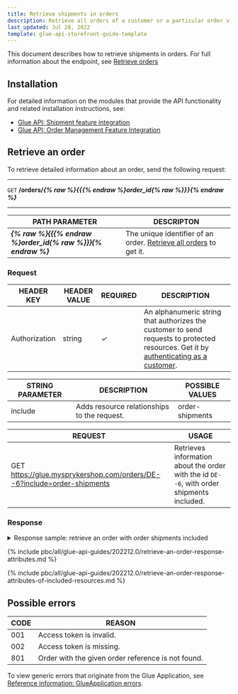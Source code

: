 ```yaml
---
title: Retrieve shipments in orders
description: Retrieve all orders of a customer or a particular order via Glue API.
last_updated: Jul 28, 2022
template: glue-api-storefront-guide-template
---
```


This document describes how to retrieve shipments in orders. For full information about the endpoint, see [Retrieve orders](/docs/pbc/all/order-management-system/{{site.version}}/glue-api-retrieve-orders.html)

## Installation

For detailed information on the modules that provide the API functionality and related installation instructions, see:

* [Glue API: Shipment feature integration](/docs/pbc/all/carrier-management/{{site.version}}/base-shop/install-and-upgrade/install-glue-api/install-the-shipment-glue-api.html)
* [Glue API: Order Management Feature Integration](/docs/pbc/all/order-management-system/{{site.version}}/install-and-upgrade/install-glue-api/install-the-order-management-glue-api.html)

## Retrieve an order

To retrieve detailed information about an order, send the following request:

---
`GET` **/orders/*{% raw %}{{{% endraw %}order_id{% raw %}}}{% endraw %}***

---

| PATH PARAMETER     | DESCRIPTON                                                   |
| ------------------ | -------------------- |
| ***{% raw %}{{{% endraw %}order_id{% raw %}}}{% endraw %}*** | The unique identifier of an order. [Retrieve all orders](/docs/pbc/all/order-management-system/{{site.version}}/glue-api-retrieve-orders.html#retrieve-all-orders) to get it. |

### Request

| HEADER KEY    | HEADER VALUE | REQUIRED | DESCRIPTION                                                  |
| ------------- | ------------ | -------- | ------------------------------------------------------------ |
| Authorization | string       | ✓        | An alphanumeric string that authorizes the customer to send requests to protected resources. Get it by [authenticating as a customer](/docs/pbc/all/identity-access-management/{{site.version}}/manage-using-glue-api/glue-api-authenticate-as-a-customer.html). |

| STRING PARAMETER | DESCRIPTION  | POSSIBLE VALUES    |
| ---------------- | ---------------- | --------------- |
| include          | Adds resource relationships to the request. | order-shipments |

| REQUEST  | USAGE  |
| ------------------ | --------------------- |
| GET https://glue.mysprykershop.com/orders/DE--6?include=order-shipments | Retrieves information about the order with the id `DE--6`, with order shipments included. |

### Response

<details>
<summary markdown='span'>Response sample: retrieve an order with order shipments included</summary>

```json
{
    "data": {
        "type": "orders",
        "id": "DE--6",
        "attributes": {
            "merchantReferences": [],
            "itemStates": [
                "payment pending"
            ],
            "createdAt": "2021-01-05 13:43:23.000000",
            "currencyIsoCode": "EUR",
            "priceMode": "GROSS_MODE",
            "totals": {
                "expenseTotal": 1180,
                "discountTotal": 0,
                "taxTotal": 12173,
                "subtotal": 75064,
                "grandTotal": 76244,
                "canceledTotal": 0,
                "remunerationTotal": 0
            },
            "billingAddress": {
                "salutation": "Mr",
                "firstName": "Spencor",
                "middleName": null,
                "lastName": "Hopkin",
                "address1": "Julie-Wolfthorn-Strasse",
                "address2": "1",
                "address3": "new address",
                "company": "spryker",
                "city": "Berlin",
                "zipCode": "10115",
                "poBox": null,
                "phone": "+49 (30) 2084 98350",
                "cellPhone": null,
                "description": null,
                "comment": null,
                "email": null,
                "country": "Germany",
                "iso2Code": "DE"
            },
            "shippingAddress": null,
            "items": [
                {
                    "merchantReference": null,
                    "state": "payment pending",
                    "name": "Samsung Galaxy S5 mini",
                    "sku": "066_23294028",
                    "sumPrice": 39353,
                    "quantity": 1,
                    "unitGrossPrice": 39353,
                    "sumGrossPrice": 39353,
                    "taxRate": "19.00",
                    "unitNetPrice": 0,
                    "sumNetPrice": 0,
                    "unitPrice": 39353,
                    "unitTaxAmountFullAggregation": 6283,
                    "sumTaxAmountFullAggregation": 6283,
                    "refundableAmount": 39353,
                    "canceledAmount": 0,
                    "sumSubtotalAggregation": 39353,
                    "unitSubtotalAggregation": 39353,
                    "unitProductOptionPriceAggregation": 0,
                    "sumProductOptionPriceAggregation": 0,
                    "unitExpensePriceAggregation": 0,
                    "sumExpensePriceAggregation": null,
                    "unitDiscountAmountAggregation": 0,
                    "sumDiscountAmountAggregation": 0,
                    "unitDiscountAmountFullAggregation": 0,
                    "sumDiscountAmountFullAggregation": 0,
                    "unitPriceToPayAggregation": 39353,
                    "sumPriceToPayAggregation": 39353,
                    "taxRateAverageAggregation": "19.00",
                    "taxAmountAfterCancellation": null,
                    "orderReference": null,
                    "uuid": "3db99597-99a0-58a9-a0ea-696e8da0026e",
                    "isReturnable": false,
                    "idShipment": 11,
                    "bundleItemIdentifier": null,
                    "relatedBundleItemIdentifier": null,
                    "salesOrderConfiguredBundle": null,
                    "salesOrderConfiguredBundleItem": null,
                    "metadata": {
                        "superAttributes": {
                            "color": "Blue"
                        },
                        "image": "https://images.icecat.biz/img/gallery_mediums/23294028_3275.jpg"
                    },
                    "salesUnit": null,
                    "calculatedDiscounts": [],
                    "productOptions": [],
                    "amount": null
                },
                {
                    "merchantReference": null,
                    "state": "payment pending",
                    "name": "Sony Xperia Z3 Compact",
                    "sku": "076_24394207",
                    "sumPrice": 35711,
                    "quantity": 1,
                    "unitGrossPrice": 35711,
                    "sumGrossPrice": 35711,
                    "taxRate": "19.00",
                    "unitNetPrice": 0,
                    "sumNetPrice": 0,
                    "unitPrice": 35711,
                    "unitTaxAmountFullAggregation": 5702,
                    "sumTaxAmountFullAggregation": 5702,
                    "refundableAmount": 35711,
                    "canceledAmount": 0,
                    "sumSubtotalAggregation": 35711,
                    "unitSubtotalAggregation": 35711,
                    "unitProductOptionPriceAggregation": 0,
                    "sumProductOptionPriceAggregation": 0,
                    "unitExpensePriceAggregation": 0,
                    "sumExpensePriceAggregation": null,
                    "unitDiscountAmountAggregation": 0,
                    "sumDiscountAmountAggregation": 0,
                    "unitDiscountAmountFullAggregation": 0,
                    "sumDiscountAmountFullAggregation": 0,
                    "unitPriceToPayAggregation": 35711,
                    "sumPriceToPayAggregation": 35711,
                    "taxRateAverageAggregation": "19.00",
                    "taxAmountAfterCancellation": null,
                    "orderReference": null,
                    "uuid": "40274175-4398-5927-8980-48ead5053e69",
                    "isReturnable": false,
                    "idShipment": 12,
                    "bundleItemIdentifier": null,
                    "relatedBundleItemIdentifier": null,
                    "salesOrderConfiguredBundle": null,
                    "salesOrderConfiguredBundleItem": null,
                    "metadata": {
                        "superAttributes": {
                            "color": "White"
                        },
                        "image": "https://images.icecat.biz/img/norm/medium/24394207-3552.jpg"
                    },
                    "salesUnit": null,
                    "calculatedDiscounts": [],
                    "productOptions": [],
                    "amount": null
                }
            ],
            "expenses": [
                {
                    "type": "SHIPMENT_EXPENSE_TYPE",
                    "name": "Express",
                    "sumPrice": 590,
                    "unitGrossPrice": 590,
                    "sumGrossPrice": 590,
                    "taxRate": "19.00",
                    "unitNetPrice": 0,
                    "sumNetPrice": 0,
                    "canceledAmount": null,
                    "unitDiscountAmountAggregation": null,
                    "sumDiscountAmountAggregation": null,
                    "unitTaxAmount": 94,
                    "sumTaxAmount": 94,
                    "unitPriceToPayAggregation": 590,
                    "sumPriceToPayAggregation": 590,
                    "taxAmountAfterCancellation": null,
                    "idShipment": 11,
                    "idSalesExpense": 11
                },
                {
                    "type": "SHIPMENT_EXPENSE_TYPE",
                    "name": "Express",
                    "sumPrice": 590,
                    "unitGrossPrice": 590,
                    "sumGrossPrice": 590,
                    "taxRate": "19.00",
                    "unitNetPrice": 0,
                    "sumNetPrice": 0,
                    "canceledAmount": null,
                    "unitDiscountAmountAggregation": null,
                    "sumDiscountAmountAggregation": null,
                    "unitTaxAmount": 94,
                    "sumTaxAmount": 94,
                    "unitPriceToPayAggregation": 590,
                    "sumPriceToPayAggregation": 590,
                    "taxAmountAfterCancellation": null,
                    "idShipment": 12,
                    "idSalesExpense": 12
                }
            ],
            "payments": [
                {
                    "amount": 76244,
                    "paymentProvider": "DummyPayment",
                    "paymentMethod": "Invoice"
                }
            ],
            "shipments": [],
            "calculatedDiscounts": [],
            "bundleItems": []
        },
        "links": {
            "self": "https://glue.mysprykershop.com/orders/DE--6?include=order-shipments"
        },
        "relationships": {
            "order-shipments": {
                "data": [
                    {
                        "type": "order-shipments",
                        "id": "11"
                    },
                    {
                        "type": "order-shipments",
                        "id": "12"
                    }
                ]
            }
        }
    },
    "included": [
        {
            "type": "order-shipments",
            "id": "11",
            "attributes": {
                "itemUuids": [
                    "3db99597-99a0-58a9-a0ea-696e8da0026e"
                ],
                "methodName": "Express",
                "carrierName": "Spryker Dummy Shipment",
                "requestedDeliveryDate": null,
                "shippingAddress": {
                    "salutation": "Mrs",
                    "firstName": "Sonia",
                    "middleName": null,
                    "lastName": "Wagner",
                    "address1": "Julie-Wolfthorn-Strasse",
                    "address2": "25",
                    "address3": "new one",
                    "company": "spryker",
                    "city": "Berlin",
                    "zipCode": "10115",
                    "poBox": null,
                    "phone": "+49 (30) 2084 98350",
                    "cellPhone": null,
                    "description": null,
                    "comment": null,
                    "email": null,
                    "country": "Germany",
                    "iso2Code": "DE"
                }
            },
            "links": {
                "self": "https://glue.mysprykershop.com/order-shipments/11"
            }
        },
        {
            "type": "order-shipments",
            "id": "12",
            "attributes": {
                "itemUuids": [
                    "40274175-4398-5927-8980-48ead5053e69"
                ],
                "methodName": "Express",
                "carrierName": "Spryker Dummy Shipment",
                "requestedDeliveryDate": "2021-09-29",
                "shippingAddress": {
                    "salutation": "Mr",
                    "firstName": "Spencor",
                    "middleName": null,
                    "lastName": "Hopkin",
                    "address1": "Julie-Wolfthorn-Strasse",
                    "address2": "1",
                    "address3": "new one",
                    "company": "spryker",
                    "city": "Berlin",
                    "zipCode": "10115",
                    "poBox": null,
                    "phone": "+49 (30) 2084 98350",
                    "cellPhone": null,
                    "description": null,
                    "comment": null,
                    "email": null,
                    "country": "Germany",
                    "iso2Code": "DE"
                }
            },
            "links": {
                "self": "https://glue.mysprykershop.com/order-shipments/12"
            }
        }
    ]
}
```
</details>


{% include pbc/all/glue-api-guides/202212.0/retrieve-an-order-response-attributes.md %} <!-- To edit, see /_includes/pbc/all/glue-api-guides/202212.0/retrieve-an-order-response-attributes.md -->

{% include pbc/all/glue-api-guides/202212.0/retrieve-an-order-response-attributes-of-included-resources.md %} <!-- To edit, see /_includes/pbc/all/glue-api-guides/202212.0/retrieve-an-order-response-attributes-of-included-resources.md -->


## Possible errors

| CODE  | REASON |
| --- | --- |
|001| Access token is invalid. |
|002| Access token is missing.  |
|801| Order with the given order reference is not found.  |

To view generic errors that originate from the Glue Application, see [Reference information: GlueApplication errors](/docs/scos/dev/glue-api-guides/{{site.version}}/reference-information-glueapplication-errors.html).
